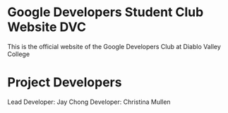 # Google Developers Student Club Website DVC

This is the official website of the Google Developers Club at Diablo Valley College

# Project Developers

Lead Developer: Jay Chong
Developer: Christina Mullen
